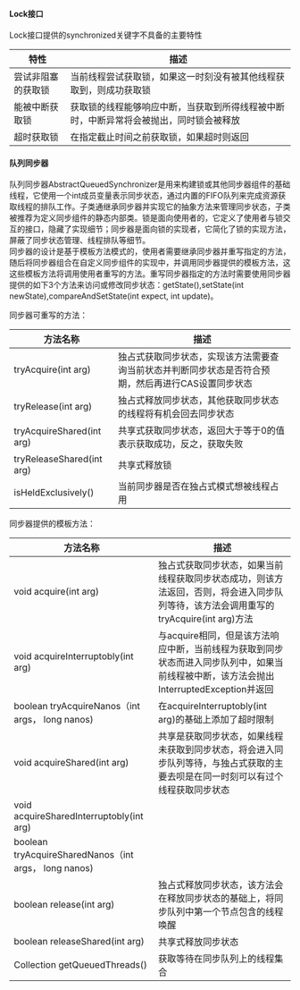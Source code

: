 #### Lock接口
Lock接口提供的synchronized关键字不具备的主要特性

|特性|描述|
|--|--|
|尝试非阻塞的获取锁|当前线程尝试获取锁，如果这一时刻没有被其他线程获取到，则成功获取锁|
|能被中断获取锁|获取锁的线程能够响应中断，当获取到所得线程被中断时，中断异常将会被抛出，同时锁会被释放|
|超时获取锁|在指定截止时间之前获取锁，如果超时则返回|

#### 队列同步器
队列同步器AbstractQueuedSynchronizer是用来构建锁或其他同步器组件的基础线程，它使用一个int成员变量表示同步状态，通过内置的FIFO队列来完成资源获取线程的排队工作。子类通继承同步器并实现它的抽象方法来管理同步状态，子类被推荐为定义同步组件的静态内部类。锁是面向使用者的，它定义了使用者与锁交互的接口，隐藏了实现细节；同步器是面向锁的实现者，它简化了锁的实现方法，屏蔽了同步状态管理、线程排队等细节。  
同步器的设计是基于模板方法模式的，使用者需要继承同步器并重写指定的方法，随后将同步器组合在自定义同步组件的实现中，并调用同步器提供的模板方法，这这些模板方法将调用使用者重写的方法。重写同步器指定的方法时需要使用同步器提供的如下3个方法来访问或修改同步状态：getState(),setState(int newState),compareAndSetState(int expect, int update)。  

同步器可重写的方法：

|方法名称|描述|
|--|--|
|tryAcquire(int arg)|独占式获取同步状态，实现该方法需要查询当前状态并判断同步状态是否符合预期，然后再进行CAS设置同步状态|
|tryRelease(int arg)|独占式释放同步状态，其他获取同步状态的线程将有机会回去同步状态|
|tryAcquireShared(int arg)|共享式获取同步状态，返回大于等于0的值表示获取成功，反之，获取失败|
|tryReleaseShared(int arg)|共享式释放锁|
|isHeldExclusively()|当前同步器是否在独占式模式想被线程占用|

同步器提供的模板方法：
  
|方法名称|描述|
|--|--|
|void acquire(int arg)|独占式获取同步状态，如果当前线程获取同步状态成功，则该方法返回，否则，将会进入同步队列等待，该方法会调用重写的tryAcquire(int arg)方法|
|void acquireInterruptobly(int arg)|与acquire相同，但是该方法响应中断，当前线程为获取到同步状态而进入同步队列中，如果当前线程被中断，该方法会抛出InterruptedException并返回|
|boolean tryAcquireNanos（int args， long nanos)|在acquireInterruptobly(int arg)的基础上添加了超时限制|
|void acquireShared(int arg)|共享是获取同步状态，如果线程未获取到同步状态，将会进入同步队列等待，与独占式获取的主要去呗是在同一时刻可以有过个线程获取同步状态|
|void acquireSharedInterruptobly(int arg)||
|boolean tryAcquireSharedNanos（int args， long nanos)||
|boolean release(int arg)|独占式释放同步状态，该方法会在释放同步状态的基础上，将同步队列中第一个节点包含的线程唤醒|
|boolean releaseShared(int arg)|共享式释放同步状态|
|Collection<Thread> getQueuedThreads()|获取等待在同步队列上的线程集合|